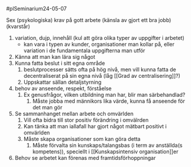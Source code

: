 #plSeminarium24-05-07

Sex (psykologiska) krav på gott arbete (känsla av gjort ett bra jobb) (kvarstår)
1. variation, dujp, innehåll (kul att göra olika typer av uppgifter i arbetet)
	- kan vara i typen av kunder, organisationer man kollar på, eller variation i de fundamentala uppgifterna man utför
2. Känna att man kan lära sig något
3. Kunna fatta beslut i sitt egna område
	1. beslutprocesser sätts ofta på hög nivå, men vill kunna fatta de decentraliserat på sin egna nivå (låg [[Grad av centralisering]]?)
	2. Uppskattar sällan detaljstyrning
4. behov av anseende, respekt, förståelse
	1. Ex genusfrågor, vilken utbildning man har, blir man särbehandlad?
		1. Måste jobba med männikors lika värde, kunna få anseende för det man gör
5. Se sammanhanget mellan arbete och omvärlden
	1. Vill ofta bidra till stor positiv förändring i omvälrden
	2. Kan tänka att man iallafall har gjort något mätbart positivt i omvärlden
	3. Måste skapa organisationer som kan göra detta
		1. Måste förvalta sin kunskaps/talangsbas (i term av anställda(s kompetens)), speciellt i [[Kunskapsintensiv organisation]]er
6. Behov se arbetet kan förenas med framtidsförhoppningar
